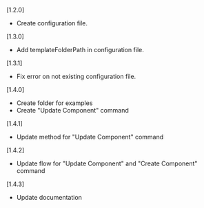 [1.2.0]

- Create configuration file.

[1.3.0]

- Add templateFolderPath in configuration file.

[1.3.1]

- Fix error on not existing configuration file.

[1.4.0]

- Create folder for examples
- Create "Update Component" command

[1.4.1]

- Update method for "Update Component" command

[1.4.2]

- Update flow for "Update Component" and "Create Component" command

[1.4.3]

- Update documentation

